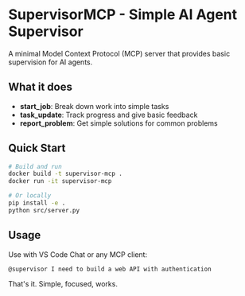 # SupervisorMCP - Simple AI Agent Supervisor

A minimal Model Context Protocol (MCP) server that provides basic supervision for AI agents.

## What it does

- **start_job**: Break down work into simple tasks
- **task_update**: Track progress and give basic feedback  
- **report_problem**: Get simple solutions for common problems

## Quick Start

```bash
# Build and run
docker build -t supervisor-mcp .
docker run -it supervisor-mcp

# Or locally
pip install -e .
python src/server.py
```

## Usage

Use with VS Code Chat or any MCP client:

```
@supervisor I need to build a web API with authentication
```

That's it. Simple, focused, works.
